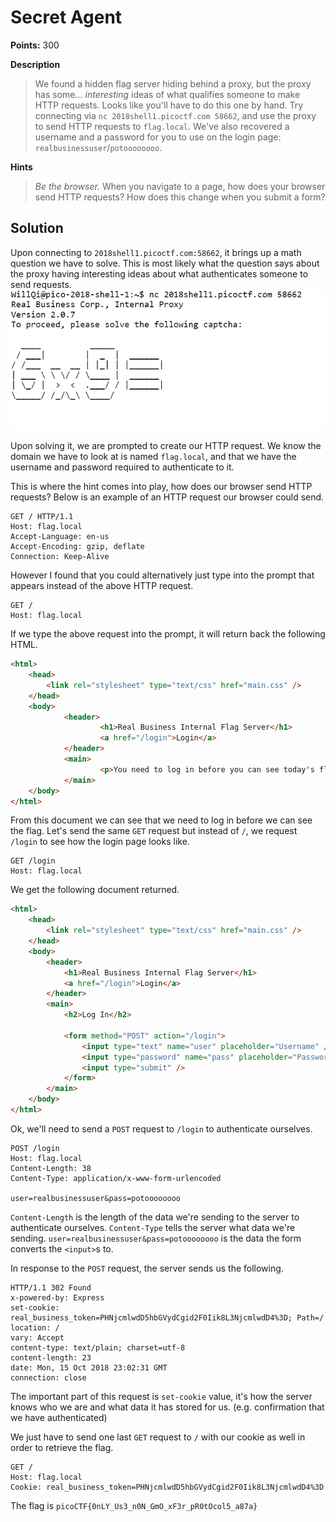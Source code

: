 # Secret Agent

**Points:** 300

**Description**
> We found a hidden flag server hiding behind a proxy, but the proxy has some... _interesting_ ideas of what qualifies someone to make HTTP requests. Looks like you'll have to do this one by hand. Try connecting via `nc 2018shell1.picoctf.com 58662`, and use the proxy to send HTTP requests to `flag.local`. We've also recovered a username and a password for you to use on the login page: `realbusinessuser`/`potoooooooo`.

**Hints**
> _Be the browser._ When you navigate to a page, how does your browser send HTTP requests? How does this change when you submit a form?

## Solution

Upon connecting to `2018shell1.picoctf.com:58662`, it brings up a math question we have to solve. This is most likely what the question says about the proxy having interesting ideas about what authenticates someone to send requests.
![authentication](images/authentication.PNG)

Upon solving it, we are prompted to create our HTTP request. We know the domain we have to look at is named `flag.local`, and that we have the username and password required to authenticate to it.

This is where the hint comes into play, how does our browser send HTTP requests? Below is an example of an HTTP request our browser could send.
```
GET / HTTP/1.1
Host: flag.local
Accept-Language: en-us
Accept-Encoding: gzip, deflate
Connection: Keep-Alive
```

However I found that you could alternatively just type into the prompt that appears instead of the above HTTP request.
```
GET /
Host: flag.local
```

If we type the above request into the prompt, it will return back the following HTML.
```html
<html>             
    <head>
        <link rel="stylesheet" type="text/css" href="main.css" />    
    </head>
    <body>
            <header>
                    <h1>Real Business Internal Flag Server</h1>
                    <a href="/login">Login</a>
            </header>
            <main>
                    <p>You need to log in before you can see today's flag.</p>
            </main>
    </body>
</html>
```

From this document we can see that we need to log in before we can see the flag. Let's send the same `GET` request but instead of `/`, we request `/login` to see how the login page looks like.

```
GET /login
Host: flag.local
```

We get the following document returned.
```html
<html>
    <head>
        <link rel="stylesheet" type="text/css" href="main.css" />
    </head>
    <body>
        <header>
            <h1>Real Business Internal Flag Server</h1>
            <a href="/login">Login</a>
        </header>
        <main>
            <h2>Log In</h2>

            <form method="POST" action="/login">
                <input type="text" name="user" placeholder="Username" />
                <input type="password" name="pass" placeholder="Password" />
                <input type="submit" />
            </form>
        </main>
    </body>
</html>
```

Ok, we'll need to send a `POST` request to `/login` to authenticate ourselves.

```
POST /login
Host: flag.local
Content-Length: 38
Content-Type: application/x-www-form-urlencoded

user=realbusinessuser&pass=potoooooooo
```

`Content-Length` is the length of the data we're sending to the server to authenticate ourselves.
`Content-Type` tells the server what data we're sending.
`user=realbusinessuser&pass=potoooooooo` is the data the form converts the `<input>`s to.

In response to the `POST` request, the server sends us the following.
```
HTTP/1.1 302 Found
x-powered-by: Express
set-cookie: real_business_token=PHNjcmlwdD5hbGVydCgid2F0Iik8L3NjcmlwdD4%3D; Path=/
location: /
vary: Accept
content-type: text/plain; charset=utf-8
content-length: 23
date: Mon, 15 Oct 2018 23:02:31 GMT
connection: close
```

The important part of this request is `set-cookie` value, it's how the server knows who we are and what data it has stored for us. (e.g. confirmation that we have authenticated)

We just have to send one last `GET` request to `/` with our cookie as well in order to retrieve the flag.
```
GET /
Host: flag.local
Cookie: real_business_token=PHNjcmlwdD5hbGVydCgid2F0Iik8L3NjcmlwdD4%3D
```

The flag is `picoCTF{0nLY_Us3_n0N_GmO_xF3r_pR0tOcol5_a87a}`